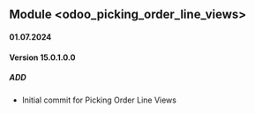 ## Module <odoo_picking_order_line_views>

#### 01.07.2024
#### Version 15.0.1.0.0
##### ADD
- Initial commit for Picking Order Line Views
